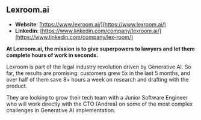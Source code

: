 ## Lexroom.ai

- **Website**: [https://www.lexroom.ai/](https://www.lexroom.ai/)
- **Linkedin**: [https://www.linkedin.com/company/lexroom.ai/](https://www.linkedin.com/company/lex-room/)

**At Lexroom.ai, the mission is to give superpowers to lawyers and let them complete hours of work in seconds.**

Lexroom is part of the legal industry revolution driven by Generative AI. So far, the results are promising: customers
grew 5x in the last 5 months, and over half of them save 8+ hours a week on research and drafting with the product.

They are looking to grow their tech team with a Junior Software Engineer who will work directly with the CTO (Andrea) on
some of the most complex challenges in Generative AI implementation.
